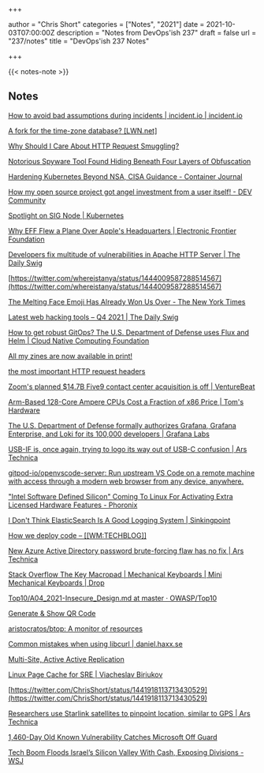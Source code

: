 +++

author = "Chris Short"
categories = ["Notes", "2021"]
date = 2021-10-03T07:00:00Z
description = "Notes from DevOps'ish 237"
draft = false
url = "237/notes"
title = "DevOps'ish 237 Notes"

+++

{{< notes-note >}}

## Notes

[How to avoid bad assumptions during incidents | incident.io | incident.io](https://incident.io/blog/how-to-avoid-bad-assumptions-during-incidents)

[A fork for the time-zone database? [LWN.net]](https://lwn.net/SubscriberLink/870478/4fccb2451802b0bd/)

[Why Should I Care About HTTP Request Smuggling?](https://www.darkreading.com/edge-ask-the-experts/why-should-i-care-about-http-request-smuggling-)

[Notorious Spyware Tool Found Hiding Beneath Four Layers of Obfuscation](https://www.darkreading.com/endpoint/notorious-spyware-tool-found-hiding-beneath-four-layers-of-obfuscation)

[Hardening Kubernetes Beyond NSA, CISA Guidance - Container Journal](https://containerjournal.com/features/hardening-kubernetes-beyond-nsa-cisa-guidance/)

[How my open source project got angel investment from a user itself! - DEV Community](https://dev.to/o1lab/how-my-open-source-project-got-angel-investment-from-its-user-12dp)

[Spotlight on SIG Node | Kubernetes](https://kubernetes.io/blog/2021/09/27/sig-node-spotlight-2021/)

[Why EFF Flew a Plane Over Apple's Headquarters | Electronic Frontier Foundation](https://www.eff.org/deeplinks/2021/09/why-eff-flew-plane-over-apples-headquarters)

[Developers fix multitude of vulnerabilities in Apache HTTP Server | The Daily Swig](https://portswigger.net/daily-swig/developers-fix-multitude-of-vulnerabilities-in-apache-http-server)

[https://twitter.com/whereistanya/status/1444009587288514567](https://twitter.com/whereistanya/status/1444009587288514567)

[The Melting Face Emoji Has Already Won Us Over - The New York Times](https://www.nytimes.com/2021/09/29/style/melting-face-emoji-unicode.html?referringSource=articleShare)

[Latest web hacking tools – Q4 2021 | The Daily Swig](https://portswigger.net/daily-swig/latest-web-hacking-tools-q4-2021)

[How to get robust GitOps? The U.S. Department of Defense uses Flux and Helm | Cloud Native Computing Foundation](https://www.cncf.io/blog/2021/09/30/how-to-get-robust-gitops-the-u-s-department-of-defense-uses-flux-and-helm/)

[All my zines are now available in print!](https://jvns.ca/blog/2021/10/02/all-my-zines-are-now-available-in-print/)

[the most important HTTP request headers](https://wizardzines.com/comics/request-headers/)

[Zoom's planned $14.7B Five9 contact center acquisition is off | VentureBeat](https://venturebeat.com/2021/10/01/zooms-planned-14-7b-five9-contact-center-acquisition-is-off/)

[Arm-Based 128-Core Ampere CPUs Cost a Fraction of x86 Price | Tom's Hardware](https://www.tomshardware.com/news/ampere-altra-max-128-core-priced)

[The U.S. Department of Defense formally authorizes Grafana, Grafana Enterprise, and Loki for its 100,000 developers | Grafana Labs](https://grafana.com/blog/2021/09/29/the-u.s.-department-of-defense-formally-authorizes-grafana-grafana-enterprise-and-loki-for-its-100000-developers/)

[USB-IF is, once again, trying to logo its way out of USB-C confusion | Ars Technica](https://arstechnica.com/gadgets/2021/09/usb-if-is-once-again-trying-to-logo-its-way-out-of-usb-c-confusion/)

[gitpod-io/openvscode-server: Run upstream VS Code on a remote machine with access through a modern web browser from any device, anywhere.](https://github.com/gitpod-io/openvscode-server?utm_source=thenewstack&utm_medium=website&utm_campaign=platform)

["Intel Software Defined Silicon" Coming To Linux For Activating Extra Licensed Hardware Features - Phoronix](https://www.phoronix.com/scan.php?page=news_item&px=Intel-Software-Defined-Silicon)

[I Don't Think ElasticSearch Is A Good Logging System | Sinkingpoint](https://blog.sinkingpoint.com/posts/elasticsearch-logging/)

[How we deploy code – [[WM:TECHBLOG]]](https://techblog.wikimedia.org/2021/09/28/how-we-deploy-code/)

[New Azure Active Directory password brute-forcing flaw has no fix | Ars Technica](https://arstechnica.com/information-technology/2021/09/new-azure-active-directory-password-brute-forcing-flaw-has-no-fix/)

[Stack Overflow The Key Macropad | Mechanical Keyboards | Mini Mechanical Keyboards | Drop](https://drop.com/buy/stack-overflow-the-key-macropad?referer=EEA27B&utm_source=twittershare)

[Top10/A04_2021-Insecure_Design.md at master · OWASP/Top10](https://github.com/OWASP/Top10/blob/master/2021/docs/A04_2021-Insecure_Design.md)

[Generate & Show QR Code](https://qrcode.show/?auto_subscribed=false&email_source=explore)

[aristocratos/btop: A monitor of resources](https://github.com/aristocratos/btop)

[Common mistakes when using libcurl | daniel.haxx.se](https://daniel.haxx.se/blog/2021/09/27/common-mistakes-when-using-libcurl/)

[Multi-Site, Active Active Replication](https://blog.min.io/minio-multi-site-active-active-replication/)

[Linux Page Cache for SRE | Viacheslav Biriukov](https://biriukov.dev/docs/page-cache/0-linux-page-cache-for-sre/)

[https://twitter.com/ChrisShort/status/1441918113713430529](https://twitter.com/ChrisShort/status/1441918113713430529)

[Researchers use Starlink satellites to pinpoint location, similar to GPS | Ars Technica](https://arstechnica.com/information-technology/2021/09/researchers-use-starlink-satellites-to-pinpoint-location-similar-to-gps/)

[1,460-Day Old Known Vulnerability Catches Microsoft Off Guard](https://www.cybereason.com/blog/1460-day-old-known-vulnerability-catches-microsoft-off-guard)

[Tech Boom Floods Israel’s Silicon Valley With Cash, Exposing Divisions - WSJ](https://www.wsj.com/articles/tech-boom-floods-israels-silicon-valley-with-cash-exposing-divisions-11632562536?mod=djemalertNEWS)
